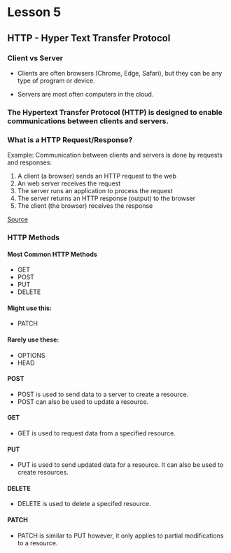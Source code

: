 # Lesson 5

## HTTP - Hyper Text Transfer Protocol

### Client vs Server

- Clients are often browsers (Chrome, Edge, Safari), but they can be any type of program or device.

- Servers are most often computers in the cloud.

### The Hypertext Transfer Protocol (HTTP) is designed to enable communications between clients and servers.

### What is a HTTP Request/Response? 
Example: 
Communication between clients and servers is done by requests and responses:

1. A client (a browser) sends an HTTP request to the web
2. An web server receives the request
3. The server runs an application to process the request
4. The server returns an HTTP response (output) to the browser
5. The client (the browser) receives the response

[Source](https://www.w3schools.com/whatis/whatis_http.asp)

### HTTP Methods
#### Most Common HTTP Methods
- GET
- POST
- PUT
- DELETE

#### Might use this:
- PATCH

#### Rarely use these: 
- OPTIONS
- HEAD

#### POST
- POST is used to send data to a server to create a resource.
- POST can also be used to update a resource.

#### GET
- GET is used to request data from a specified resource.

#### PUT
- PUT is used to send updated data for a resource. It can also be used to create resources.

#### DELETE
- DELETE is used to delete a specifed resource.

#### PATCH
- PATCH is similar to PUT however, it only applies to partial modifications to a resource.